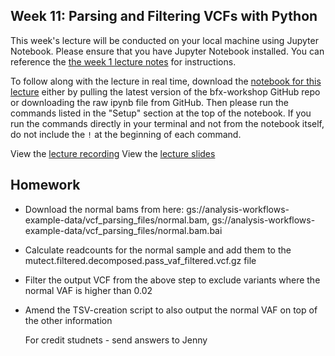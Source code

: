 ## Week 11: Parsing and Filtering VCFs with Python

This week's lecture will be conducted on your local machine using Jupyter Notebook. Please ensure that you have Jupyter Notebook installed. You can reference the [the week 1 lecture notes](../week_01/bfx_workshop_01_overview.ipynb) for instructions.

To follow along with the lecture in real time, download the [notebook for this lecture](../week_11/python_vcf_parsing_and_filtering.ipynb) either by pulling the latest version of the bfx-workshop GitHub repo or downloading the raw ipynb file from GitHub. Then please run the commands listed in the "Setup" section at the top of the notebook. If you run the commands directly in your terminal and not from the notebook itself, do not include the `!` at the beginning of each command.

View the [lecture recording](https://wustl.box.com/s/ic7fn2ttipq5hl8v3qz00fhwfe0kyoo5)
View the [lecture slides](vcfs_vep_annotation.pdf)

## Homework
- Download the normal bams from here: gs://analysis-workflows-example-data/vcf_parsing_files/normal.bam, gs://analysis-workflows-example-data/vcf_parsing_files/normal.bam.bai
- Calculate readcounts for the normal sample and add them to the mutect.filtered.decomposed.pass_vaf_filtered.vcf.gz file
- Filter the output VCF from the above step to exclude variants where the normal VAF is higher than 0.02
- Amend the TSV-creation script to also output the normal VAF on top of the other information

  For credit studnets - send answers to Jenny
